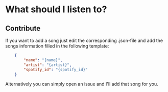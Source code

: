 # What should I listen to?

## Contribute
If you want to add a song just edit the corresponding .json-file and add the songs information filled in the following template:
```json
    {
        "name": "{name}",
        "artist": "{artist}",
        "spotify_id": "{spotify_id}"
    }
```

Alternatively you can simply open an issue and I'll add that song for you.
